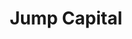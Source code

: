 ---
layout: firm_page
title: "Jump Capital"
id: "jumpcap.com"
permalink: "/jumpcapitaljumpcap.com/"
website: "https://jumpcap.com"
offices: "Chicago (United States), New York (United States)"
investment_stages: "Series A, Series B"
portfolio_companies: "LogicGate, Cable, Siemplify, AcreTrader"
portfolio_link: "https://jumpcap.com/portfolio/"
investment_markets: "Fintech, Application software, Infrastructure software"
founded_year: "2012"
description: "Jump Capital invests in early-stage founders solving problems in fintech, application software, and infrastructure software. They are a team of seasoned operators ready to support companies through various stages of growth, providing both financial expertise and operational guidance."
linkedin: "https://www.linkedin.com/company/jump-capital"
twitter: "https://twitter.com/jumpcapital"
instagram: ""
team_page: "https://jumpcap.com/team/"
investor_type: "Venture Capital"
crunchbase: "https://www.crunchbase.com/organization/jump-capital"
pitchbook: "https://pitchbook.com/profiles/investor/56144-62"

# SEO Optimization
meta_title: "Jump Capital - VC Firm - projectstartups.com"
meta_description: "Jump Capital, Jump Capital invests in early-stage founders solving problems in fintech, application software, and infrastructure software. They are a team of season..."
meta_keywords: "Jump Capital, Fintech, Application software, Infrastructure software, VC firm, venture capital, startup investor, projectstartups.com"
canonical_url: "https://vc.projectstartups.com/jumpcapitaljumpcap.com/"
---